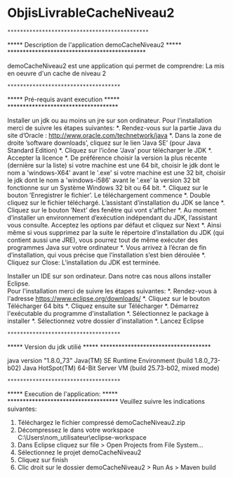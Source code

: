 # ObjisLivrableCacheNiveau2
	*********************************************
*****  	Description de l'application demoCacheNiveau2   *****
	*********************************************

demoCacheNiveau2 est une application qui permet de comprendre:
La mis en oeuvre d'un cache de niveau 2	

	************************************
*****  	     Pré-requis avant execution		*****
	************************************

Installer un jdk ou au moins un jre sur son ordinateur.
Pour l'installation merci de suivre les étapes suivantes:
*. Rendez-vous sur la partie Java du site d’Oracle : http://www.oracle.com/technetwork/java
*. Dans la zone de droite ’software downloads’, cliquez sur le lien ’Java SE’ (pour Java Standard Edition)
*. Cliquez sur l’icône ’Java’ pour télécharger le JDK
*. Accepter la licence
*. De préférence choisir la version la plus récente (dernière sur la liste)
 si votre machine est une 64 bit, choisir le jdk dont le nom a 'windows-X64' avant le '.exe'
 si votre machine est une 32 bit, choisir le jdk dont le nom a 'windows-i586' avant le '.exe'
 la version 32 bit fonctionne sur un Système Windows 32 bit ou 64 bit.
*. Cliquez sur le bouton ’Enregistrer le fichier’. Le téléchargement commence
*. Double cliquez sur le fichier téléchargé. L’assistant d’installation du JDK se lance
*. Cliquez sur le bouton ’Next’ des fenêtre qui vont s'afficher
*. Au moment d’installer un environnement d’exécution indépendant du JDK, l’assistant vous consulte. Acceptez les options par défaut et cliquez sur Next
*. Ainsi même si vous supprimez par la suite le répertoire d’installation du JDK (qui contient aussi une JRE), vous pourrez tout de même exécuter des programmes Java sur votre ordinateur
*. Vous arrivez à l’écran de fin d’installation, qui vous précise que l’installation s’est bien déroulée 
*. Cliquez sur Close: L’installation du JDK est terminée. 

Installer un IDE sur son ordinateur. Dans notre cas nous allons installer Eclipse.  
Pour l'installation merci de suivre les étapes suivantes:
*. Rendez-vous à l'adresse https://www.eclipse.org/downloads/
*. Cliquez sur le bouton Télécharger 64 bits
*. Cliquez ensuite sur Télécharger
*. Démarrez l'exécutable du programme d'installation
*. Sélectionnez le package à installer
*. Sélectionnez votre dossier d'installation
*. Lancez Eclipse 

	************************************
*****  		Version du jdk utilié		  	*****
	************************************

java version "1.8.0_73"
Java(TM) SE Runtime Environment (build 1.8.0_73-b02)
Java HotSpot(TM) 64-Bit Server VM (build 25.73-b02, mixed mode)

	************************************
***** 	Execution de l'application:    		*****
	************************************
Veuillez suivre les indications suivantes:
1. Téléchargez le fichier compressé demoCacheNiveau2.zip
2. Décompressez le dans votre workspace C:\Users\nom_utilisateur\eclipse-workspace
3. Dans Eclipse cliquez sur file > Open Projects from File System...
4. Sélectionnez le projet demoCacheNiveau2
5. Cliquez sur finish
6. Clic droit sur le dossier demoCacheNiveau2 > Run As > Maven build
